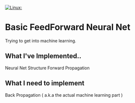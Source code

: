 [![Linux: ](https://ci.appveyor.com/api/projects/status/kgn0qjeo4hiiqmm2?svg=true)](https://ci.appveyor.com/project/Skryptonyte/neural-net)

# Basic FeedForward Neural Net

Trying to get into machine learning. 

## What I've Implemented..

Neural Net Structure
Forward Propagation

## What I need to implement

Back Propagation ( a.k.a the actual machine learning part )

